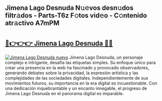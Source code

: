 ## Jimena Lago Desnuda N𝚞𝚎vos desn𝚞dos filtr𝚊dos - Parts-T6z F𝚘tos vid𝚎o - C𝚘ntenido atr𝚊ctivo A7mPM

# <h2><a href="http://mbay2r.tromn.icu/?c=Jimena+Lago+Desnuda">🔗👉👉👉 Jimena Lago Desnuda 🔗🔗</a></h2>

[![Jimena Lago Desnuda nuevo](https://i.imgur.com/pEAQMta.gif)](http://mbay2r.tromn.icu/?c=Jimena+Lago+Desnuda)
Jimena Lago Desnuda, un personaje complejo e intrigante, desafía las etiquetas simples. Su enfoque único para crear una presencia en la web ha fascinado y provocado observadores, generando debates sobre la privacidad, la expresión artística y las complejidades de las sociedades digitales. Independientemente de sus movimientos futuros, su importancia en la era digital es incuestionable. Con una dedicación inquebrantable y un encanto innegable, el progreso de Jimena Lago Desnuda en el panorama digital es imparable.
